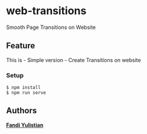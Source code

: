 # web-transitions
Smooth Page Transitions on Website

## Feature
This is - Simple version -
Create Transitions on website

### Setup

```
$ npm install
$ npm run serve
```

## Authors

[**Fandi Yulistian**](https://github.com/fyulistian)